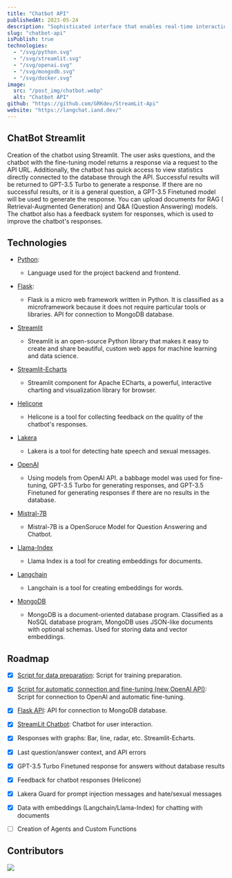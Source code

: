 ```yaml
---
title: "Chatbot API"
publishedAt: 2023-05-24
description: "Sophisticated interface that enables real-time interaction with our business database, providing access to customer records, item inventory, delivery notes, and financial metrics."
slug: "chatbot-api"
isPublish: true
technologies:
  - "/svg/python.svg"
  - "/svg/streamlit.svg"
  - "/svg/openai.svg"
  - "/svg/mongodb.svg"
  - "/svg/docker.svg"
image: 
  src: "/post_img/chatbot.webp"
  alt: "Chatbot API"
github: "https://github.com/GRKdev/StreamLit-Api"
website: "https://langchat.iand.dev/"
---
```


## ChatBot Streamlit

Creation of the chatbot using Streamlit. The user asks questions, and the chatbot with the fine-tuning model returns a response via a request to the API URL. Additionally, the chatbot has quick access to view statistics directly connected to the database through the API. Successful results will be returned to GPT-3.5 Turbo to generate a response. If there are no successful results, or it is a general question, a GPT-3.5 Finetuned model will be used to generate the response. You can upload documents for RAG ( Retrieval-Augmented Generation) and Q&A (Question Answering) models. The chatbot also has a feedback system for responses, which is used to improve the chatbot's responses.

## Technologies

- [Python](https://www.python.org/):
  - Language used for the project backend and frontend. 

- [Flask](https://flask.palletsprojects.com/en/2.0.x/):
  - Flask is a micro web framework written in Python. It is classified as a microframework because it does not require particular tools or libraries. API for connection to MongoDB database.

- [Streamlit](https://streamlit.io/)
  - Streamlit is an open-source Python library that makes it easy to create and share beautiful, custom web apps for machine learning and data science.

- [Streamlit-Echarts](https://github.com/andfanilo/streamlit-echarts)
  - Streamlit component for Apache ECharts, a powerful, interactive charting and visualization library for browser.

- [Helicone](https://helicone.ai/)
  - Helicone is a tool for collecting feedback on the quality of the chatbot's responses.

- [Lakera](https://lakera.ai/)
  - Lakera is a tool for detecting hate speech and sexual messages.

- [OpenAI](https://openai.com/)
  - Using models from OpenAI API. a babbage model was used for fine-tuning, GPT-3.5 Turbo for generating responses, and GPT-3.5 Finetuned for generating responses if there are no results in the database.

- [Mistral-7B](https://huggingface.co/TheBloke/Mistral-7B-Instruct-v0.1-GGUF)
  - Mistral-7B is a OpenSoruce Model for Question Answering and Chatbot.

- [Llama-Index](https://docs.llamaindex.ai/en/stable/)
  - Llama Index is a tool for creating embeddings for documents.

- [Langchain](https://python.langchain.com/docs/get_started/introduction)
  - Langchain is a tool for creating embeddings for words.

- [MongoDB](https://www.mongodb.com/)
  - MongoDB is a document-oriented database program. Classified as a NoSQL database program, MongoDB uses JSON-like documents with optional schemas. Used for storing data and vector embeddings.

## Roadmap

- [x] [Script for data preparation](https://github.com/GRKdev/Script-SQL-API): Script for training preparation.
- [x] [Script for automatic connection and fine-tuning (new OpenAI API)](https://github.com/GRKdev/Script-SQL-API): Script for connection to OpenAI and automatic fine-tuning.
- [x] [Flask API](https://github.com/GRKdev/Streamlit-API-Flask-Mistral): API for connection to MongoDB database.
- [x] [StreamLit Chatbot](https://github.com/GRKdev/Streamlit-API-Flask-Mistral): Chatbot for user interaction.
- [x] Responses with graphs: Bar, line, radar, etc. Streamlit-Echarts.
- [x] Last question/answer context, and API errors
- [x] GPT-3.5 Turbo Finetuned response for answers without database results
- [x] Feedback for chatbot responses (Helicone)
- [x] Lakera Guard for prompt injection messages and hate/sexual messages
- [x] Data with embeddings (Langchain/Llama-Index) for chatting with documents
- [ ] Creation of Agents and Custom Functions


## Contributors
<a href="https://github.com/GRKdev/StreamLit-Api/graphs/contributors">
<img src="https://contrib.rocks/image?repo=GRKdev/StreamLit-Api" />
</a>